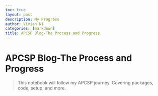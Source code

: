 ```yaml
---
toc: true
layout: post
description: My Progress
author: Vivian Ni
categories: [markdown]
title: APCSP Blog-The Process and Progress
---
```


# APCSP Blog-The Process and Progress
>This notebook will follow my APCSP journey. Covering packages, code, setup, and more.

